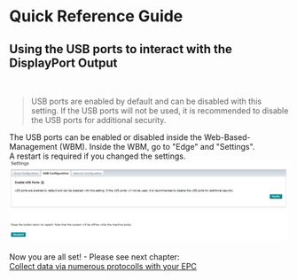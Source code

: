 # Quick Reference Guide<br>
 

## Using the USB ports to interact with the DisplayPort Output
<br>

> USB ports are enabled by default and can be disabled with this setting. If the USB ports will not be used, it is recommended to disable the USB ports for additional security.

The USB ports can be enabled or disabled inside the Web-Based-Management (WBM).
Inside the WBM, go to "Edge" and "Settings". <br>
A restart is required if you changed the settings. <br>
![USB_Settings](../images/USB_Settings.JPG) <br>
<br>
Now you are all set! - Please see next chapter: <br>
[Collect data via numerous protocolls with your EPC](../EdgeFunctions/1_CollectingData.md) <br>


